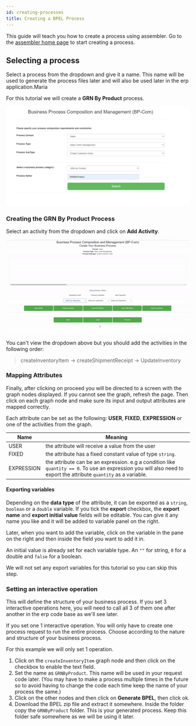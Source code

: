 ```yaml
---
id: creating-processes
title: Creating a BPEL Process
---
```


This guide will teach you how to create a process using assembler.
Go to the [assembler home page](http://203.135.63.70/assemble_empty_node/requirement_specs.jsp) to start creating a process.

## Selecting a process

Select a process from the dropdown and give it a name. This name will be used to generate the process files later and will also be used later in the erp application.Maria

For this tutorial we will create a **GRN By Product** process.

![](/img/assembler-intro.png)

### Creating the GRN By Product Process

Select an activity from the dropdown and click on **Add Activity**.

![](/img/activity-selection.gif)

You can't view the dropdown above but you should add the activities in the following order:

> createInventoryItem -> createShipmentReceipt -> UpdateInventory

### Mapping Attributes

Finally, after clicking on proceed you will be directed to a screen with the graph nodes displayed. If you cannot see the graph, refresh the page. Then click on each graph node and make sure its input and output attributes are mapped correctly.

Each attribute can be set as the following:
**USER**, **FIXED**, **EXPRESSION** or one of the activities from the graph.

| Name       | Meaning                                                                                                                                                             |
| ---------- | ------------------------------------------------------------------------------------------------------------------------------------------------------------------- |
| USER       | the attribute will receive a value from the user                                                                                                                    |
| FIXED      | the attribute has a fixed constant value of type `string`.                                                                                                          |
| EXPRESSION | the attribute can be an expression. e.g a condition like `quantity == 0`. To use an expression you will also need to export the attribute `quantity` as a variable. |

#### Exporting variables

Depending on the **data type** of the attribute, it can be exported as a `string`, `boolean` or a `double` variable.
If you tick the **export** checkbox, the **export name** and **export initial value** fields will be editable. You can give it any name you like and it will be added to variable panel on the right.

Later, when you want to add the variable, click on the variable in the pane on the right and then inside the field you want to add it in.

An initial value is already set for each variable type. An `""` for string, `0` for a double and `false` for a boolean.

We will not set any export variables for this tutorial so you can skip this step.

### Setting an interactive operation

This will define the structure of your business process. If you set 3 interactive operations here, you will need to call all 3 of them one after another in the erp code base as we'll see later.

If you set one 1 interactive operation. You will only have to create one process request to run the entire process. Choose according to the nature and structure of your business process.

For this example we will only set 1 operation.

1. Click on the `createInventoryItem` graph node and then click on the checkbox to enable the text field.
2. Set the name as `GRNByProduct`. This name will be used in your request code later. (You may have to make a process multiple times in the future so to avoid having to change the code each time keep the name of your process the same.)
3. Click on the other nodes and then click on **Generate BPEL**, then click ok.
4. Download the BPEL zip file and extract it somewhere. Inside the folder copy the `GRNByProduct` folder. This is your generated process. Keep this folder safe somewhere as we will be using it later.
